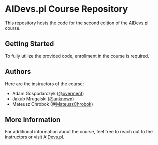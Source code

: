 # AIDevs.pl Course Repository

This repository hosts the code for the second edition of the [AIDevs.pl](http://aidevs.pl) course.

## Getting Started

To fully utilize the provided code, enrollment in the course is required.

## Authors

Here are the instructors of the course:

- Adam Gospodarczyk ([@overment](https://github.com/overment))
- Jakub Mrugalski ([@unknown](https://github.com/unknown))  <!-- Corrected username spelling, make sure it's accurate -->
- Mateusz Chrobok ([@MateuszChrobok](https://github.com/MateuszChrobok))

## More Information

For additional information about the course, feel free to reach out to the instructors or visit [AIDevs.pl](http://aidevs.pl).


